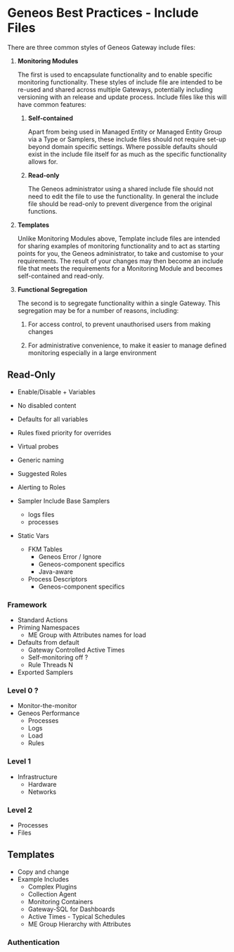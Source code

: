 # Geneos Best Practices - Include Files

There are three common styles of Geneos Gateway include files:

1. **Monitoring Modules**

    The first is used to encapsulate functionality and to enable specific monitoring functionality. These styles of include file are intended to be re-used and shared across multiple Gateways, potentially including versioning with an release and update process. Include files like this will have  common features:

    1. **Self-contained**
    
        Apart from being used in Managed Entity or Managed Entity Group via a Type or Samplers, these include files should not require set-up beyond domain specific settings. Where possible defaults should exist in the include file itself for as much as the specific functionality allows for.

    2. **Read-only**

        The Geneos administrator using a shared include file should not need to edit the file to use the functionality. In general the include file should be read-only to prevent divergence from the original functions.

2. **Templates**

    Unlike Monitoring Modules above, Template include files are intended for sharing examples of monitoring functionality and to act as starting points for you, the Geneos administrator, to take and customise to your requirements. The result of your changes may then become an include file that meets the requirements for a Monitoring Module and becomes self-contained and read-only.

3. **Functional Segregation**

    The second is to segregate functionality within a single Gateway. This segregation may be for a number of reasons, including:

    1. For access control, to prevent unauthorised users from making changes

    2. For administrative convenience, to make it easier to manage defined monitoring especially in a large environment


## Read-Only

* Enable/Disable + Variables

* No disabled content
* Defaults for all variables
* Rules fixed priority for overrides
* Virtual probes
* Generic naming

* Suggested Roles
* Alerting to Roles

* Sampler Include Base Samplers
    * logs files
    * processes

* Static Vars
    * FKM Tables
        * Geneos Error / Ignore
        * Geneos-component specifics
        * Java-aware
    * Process Descriptors
        * Geneos-component specifics

### Framework

* Standard Actions
* Priming Namespaces
    * ME Group with Attributes names for load
* Defaults from default
    * Gateway Controlled Active Times
    * Self-monitoring off ?
    * Rule Threads N
* Exported Samplers

### Level 0 ?

* Monitor-the-monitor
* Geneos Performance
    * Processes
    * Logs
    * Load
    * Rules

### Level 1

* Infrastructure
    * Hardware
    * Networks

### Level 2

* Processes
* Files

## Templates

* Copy and change
* Example Includes
    * Complex Plugins
    * Collection Agent
    * Monitoring Containers
    * Gateway-SQL for Dashboards
    * Active Times - Typical Schedules
    * ME Group Hierarchy with Attributes

### Authentication


